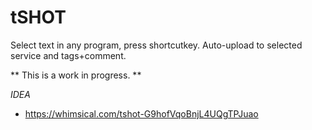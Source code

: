 # tSHOT
Select text in any program, press shortcutkey. Auto-upload to selected service and tags+comment.

** This is a work in progress. **

*IDEA*
- https://whimsical.com/tshot-G9hofVqoBnjL4UQgTPJuao
